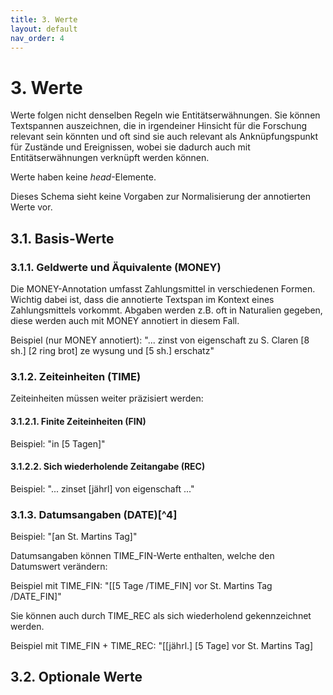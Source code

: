 ```yaml
---
title: 3. Werte
layout: default
nav_order: 4
---
```


# 3. Werte

Werte folgen nicht denselben Regeln wie Entitätserwähnungen. Sie können
Textspannen auszeichnen, die in irgendeiner Hinsicht für die Forschung
relevant sein könnten und oft sind sie auch relevant als
Anknüpfungspunkt für Zustände und Ereignissen, wobei sie dadurch auch
mit Entitätserwähnungen verknüpft werden können.

Werte haben keine *head*-Elemente.

Dieses Schema sieht keine Vorgaben zur Normalisierung der annotierten
Werte vor.

## 3.1. Basis-Werte

### 3.1.1. Geldwerte und Äquivalente (MONEY)

Die MONEY-Annotation umfasst Zahlungsmittel in verschiedenen Formen.
Wichtig dabei ist, dass die annotierte Textspan im Kontext eines
Zahlungsmittels vorkommt. Abgaben werden z.B. oft in Naturalien gegeben,
diese werden auch mit MONEY annotiert in diesem Fall.

Beispiel (nur MONEY annotiert): "\... zinst von eigenschaft zu S. Claren
\[8 sh.\] \[2 ring brot\] ze wysung und \[5 sh.\] erschatz"

### 3.1.2. Zeiteinheiten (TIME)

Zeiteinheiten müssen weiter präzisiert werden:

#### 3.1.2.1. Finite Zeiteinheiten (FIN)

Beispiel: "in \[5 Tagen\]"

#### 3.1.2.2. Sich wiederholende Zeitangabe (REC)

Beispiel: "\... zinset \[jährl\] von eigenschaft ..."

### 3.1.3. Datumsangaben (DATE)[^4]

Beispiel: "\[an St. Martins Tag\]"

Datumsangaben können TIME_FIN-Werte enthalten, welche den Datumswert
verändern:

Beispiel mit TIME_FIN: "\[\[5 Tage /TIME_FIN\] vor St. Martins Tag
/DATE_FIN\]"

Sie können auch durch TIME_REC als sich wiederholend gekennzeichnet
werden.

Beispiel mit TIME_FIN + TIME_REC: "\[\[jährl.\] \[5 Tage\] vor St.
Martins Tag\]

## 3.2. Optionale Werte

<Platzhalter>
